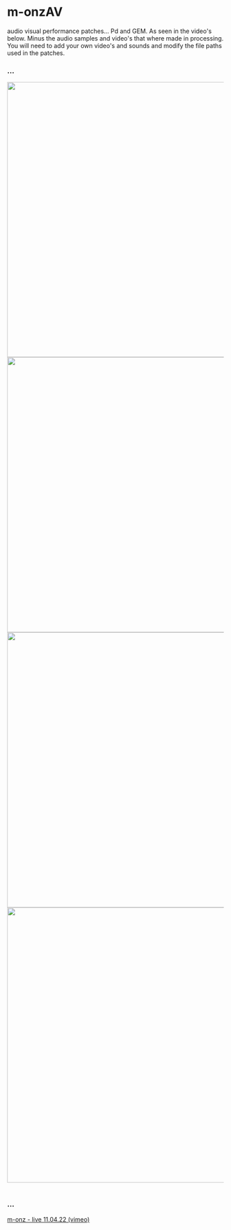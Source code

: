 # m-onzAV

audio visual performance patches... Pd and GEM. As seen in the video's below. Minus the audio samples and video's that where made in processing. You will need to add your own video's and sounds and modify the file paths used in the patches.

<h3>...</h3>
        <img src="https://videoapi-muybridge.vimeocdn.com/animated-thumbnails/image/d06f4d1b-8d84-4579-9122-a011c5def967.gif?ClientID=vimeo-core-prod&Date=1649785709&Signature=8ab3fab117f1cc5b43cc0b3fc26af4d1a5f06178" style="width:640px;" />
        <img src="https://videoapi-muybridge.vimeocdn.com/animated-thumbnails/image/136c4a6b-1b17-4e33-9351-d2b2b3b16b2b.gif?ClientID=vimeo-core-prod&Date=1649785747&Signature=5747e7d6887db4b58211f4f3dea74a3078f32981" style="width:640px;" />
        <img src="https://videoapi-muybridge.vimeocdn.com/animated-thumbnails/image/3d2c43fa-0e9c-4d0c-9715-fd91deeacfc3.gif?ClientID=vimeo-core-prod&Date=1649785935&Signature=9837e5ae88a862c9d91e28502c2b668c0258f713" style="width:640px;" />
        <img src="https://videoapi-muybridge.vimeocdn.com/animated-thumbnails/image/3636e93b-a0e1-4744-afda-f9bbe0cc0882.gif?ClientID=vimeo-core-prod&Date=1649785361&Signature=a74de6c23ac21da8a358f66ab86228288ae6d215" style="width:640px;" />
        <br><br>
        <h3>...</h3>
<p><a href="https://vimeo.com/698374039">m-onz - live 11.04.22 (vimeo)</a>
